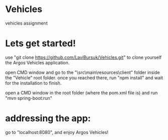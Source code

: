 # Vehicles
vehicles assignment

# Lets get started!
use "git clone https://github.com/LaviBursuk/Vehicles.git" to clone yourself the Argos Vehicles application.

open CMD window and go to the "\src\main\resources\client" folder inside the "Vehicle" root folder. 
once you reached there, run "npm install" and wait for the installation to finish.

open a CMD window in the root folder (where the pom.xml file is) and run "mvn spring-boot:run"

# addressing the app:
go to "localhost:8080", and enjoy Argos Vehicles!
